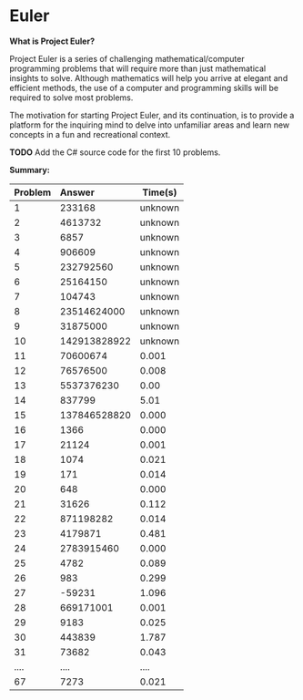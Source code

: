 Euler
=====

**What is Project Euler?**

Project Euler is a series of challenging mathematical/computer programming problems that will require more than just mathematical insights to solve. Although mathematics will help you arrive at elegant and efficient methods, the use of a computer and programming skills will be required to solve most problems.

The motivation for starting Project Euler, and its continuation, is to provide a platform for the inquiring mind to delve into unfamiliar areas and learn new concepts in a fun and recreational context. 

**TODO**
Add the C# source code for the first 10 problems.

**Summary:**

| Problem | Answer | Time(s) | 
|:------------ |:---------------| -----|
|1|233168|unknown|
|2|4613732|unknown|
|3|6857|unknown|
|4|906609|unknown|
|5|232792560|unknown|
|6|25164150|unknown|
|7|104743|unknown|
|8|23514624000|unknown|
|9|31875000|unknown|
|10|142913828922|unknown|
|11|70600674|0.001|
|12|76576500|0.008|
|13|5537376230|0.00|
|14|837799|5.01|
|15|137846528820|0.000|
|16|1366|0.000|
|17|21124|0.001|
|18|1074|0.021|
|19|171|0.014|
|20|648|0.000|
|21|31626|0.112|
|22|871198282|0.014|
|23|4179871|0.481|
|24|2783915460|0.000|
|25|4782|0.089|
|26|983|0.299|
|27|-59231|1.096|
|28|669171001|0.001|
|29|9183|0.025|
|30|443839|1.787|
|31|73682|0.043|
|....|....|....|
|67|7273|0.021|
